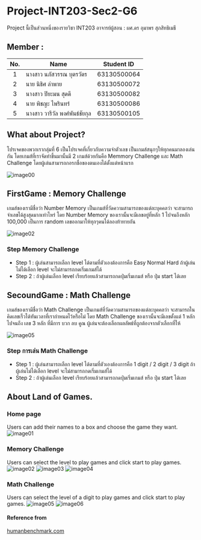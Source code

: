 # Project-INT203-Sec2-G6
Project นี้เป็นส่วนหนึ่งของรายวิชา INT203 อาจารย์ผู้สอน : ผศ.ดร อุมาพร สุภสิทธิเมธี
## Member : 
| No. | Name              | Student ID   |
|:---:|-------------------|--------------|
|  1  | นางสาว นภัสวรรณ บุตรวัตร      | 63130500064  |
|  2  | นาย นิธิศ ลำพาย   | 63130500072  |
|  3  | นางสาว ปิยะมน สุดดี   | 63130500082 |
|  4  | นาย พิชญะ ไพรินทร์   | 63130500086 |
|  5  | นางสาว วารีวัล พงศ์พันธ์ชัยกุล   | 63130500105 |

## What about Project?
โปรเจคของพวกเรากลุ่มที่ 6 เป็นโปรเจคที่เกี่ยวกับความจำตัวเลข เป็นเกมส์สนุกๆให้ทุกคนมาลองเล่นกัน โดยเกมส์ที่เราจัดทำขึ้นมานั้นมี 2 เกมส์ด้วยกันคือ Memmory Challenge และ Math Challenge
โดยผู้เล่นสามารถกอรกชื่อของตนเองได้ตั้งแต่หน้าแรก

![image00](https://i.imgur.com/IIyLVTs.png)

## FirstGame : Memory Challenge
เกมส์ของเรามีชื่อว่า Number Memory เป็นเกมส์ที่วัดความสามารถของแต่ละบุคคลว่า จะสามารถจำเลขได้สูงสุดมากเท่าไหร่ โดย Number Memory ของเรานั้นจะมีเลขอยู่ที่หลัก 1 ไปจนถึงหลัก 100,000 เป็นการ random เลขออกมาให้ทุกๆคนได้ลองท้าทายกัน

![image02](https://i.imgur.com/ofZ3xQu.png)

### Step Memory Challenge
- Step 1 : ผู้เล่นสามารถเลือก level ได้ตามที่ตัวเองต้องการคือ Easy Normal Hard ถ้าผู้เล่นไม่ได้เลือก level จะไม่สามารถกดเริ่มเกมส์ได้
- Step 2 : ถ้าผู้เล่นเลือก level เรียบร้อยแล้วสามารถกดปุ่มเริ่มเกมส์ หรือ ปุ่ม start ได้เลย

## SecoundGame : Math Challenge 
เกมส์ของเรามีชื่อว่า Math Challenge เป็นเกมส์ที่วัดความสามารถของแต่ละบุคคลว่า จะสามารถในคิดเลขเร็วได้ทันเวลาที่เรากำหนดไว้หรือไม่ โดย Math Challenge ของเรานั้นจะมีเลขตั้งแต่ 1 หลักไปจนถึง เลข 3 หลัก ที่มีการ บวก ลบ คูณ ผู้เล่นจะต้องเลือกผลลัพธ์ที่ถูกต้องจากตัวเลือกที่ให้

![image05](https://i.imgur.com/5iJA7zo.png)

### Step การเล่น Math Challenge 
- Step 1 : ผู้เล่นสามารถเลือก level ได้ตามที่ตัวเองต้องการคือ 1 digit / 2 digit / 3 digit ถ้าผู้เล่นไม่ได้เลือก level จะไม่สามารถกดเริ่มเกมส์ได้
- Step 2 : ถ้าผู้เล่นเลือก level เรียบร้อยแล้วสามารถกดปุ่มเริ่มเกมส์ หรือ ปุ่ม start ได้เลย

## About Land of Games.
### Home page
Users can add their names to a box and choose the game they want.
 ![image01](https://i.imgur.com/UnMbP2j.png)
 
### Memory Challenge
Users can select the level to play games and click start to play games.
 ![image02](https://i.imgur.com/ofZ3xQu.png)
 ![image03](https://i.imgur.com/fsslyKS.png)
 ![image04](https://i.imgur.com/ucKttbW.png)
 
### Math Challenge 
Users can select the level of a digit to play games and click start to play games.
![image05](https://i.imgur.com/5iJA7zo.png)
![image06](https://i.imgur.com/lnpKWRJ.png)

#### Reference from
[humanbenchmark.com](https://humanbenchmark.com/tests/number-memory?fbclid=IwAR1ERwLrlA4-mICtkFe-RRSlH_s4X3A8WdFErCXgSQk5KbyIwzeGqFFdG6U)

 



